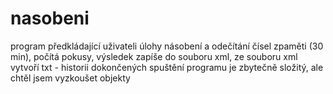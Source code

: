 # nasobeni
program předkládající uživateli úlohy násobení a odečítání čísel zpaměti (30 min), počítá pokusy, výsledek zapíše do souboru xml, ze souboru xml vytvoří txt - historii dokončených spuštění programu
je zbytečně složitý, ale chtěl jsem vyzkoušet objekty
